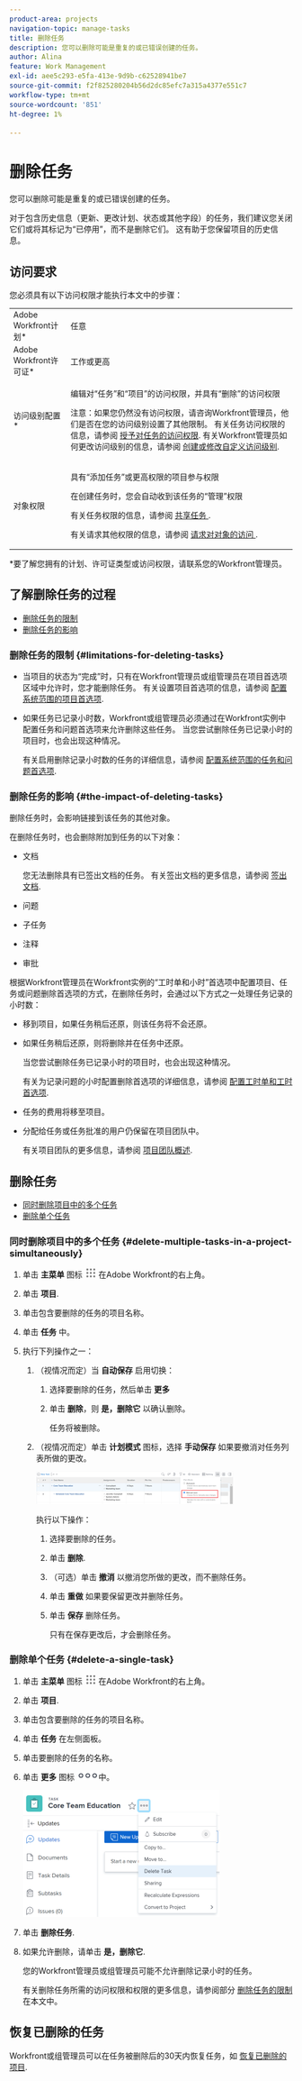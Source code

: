 ```yaml
---
product-area: projects
navigation-topic: manage-tasks
title: 删除任务
description: 您可以删除可能是重复的或已错误创建的任务。
author: Alina
feature: Work Management
exl-id: aee5c293-e5fa-413e-9d9b-c62528941be7
source-git-commit: f2f825280204b56d2dc85efc7a315a4377e551c7
workflow-type: tm+mt
source-wordcount: '851'
ht-degree: 1%

---
```


# 删除任务

您可以删除可能是重复的或已错误创建的任务。

对于包含历史信息（更新、更改计划、状态或其他字段）的任务，我们建议您关闭它们或将其标记为“已停用”，而不是删除它们。 这有助于您保留项目的历史信息。

## 访问要求

您必须具有以下访问权限才能执行本文中的步骤：

<table style="table-layout:auto"> 
 <col> 
 <col> 
 <tbody> 
  <tr> 
   <td role="rowheader">Adobe Workfront计划*</td> 
   <td> <p>任意</p> </td> 
  </tr> 
  <tr> 
   <td role="rowheader">Adobe Workfront许可证*</td> 
   <td> <p>工作或更高</p> </td> 
  </tr> 
  <tr> 
   <td role="rowheader">访问级别配置*</td> 
   <td> <p>编辑对“任务”和“项目”的访问权限，并具有“删除”的访问权限</p> <p>注意：如果您仍然没有访问权限，请咨询Workfront管理员，他们是否在您的访问级别设置了其他限制。 有关任务访问权限的信息，请参阅 <a href="../../../administration-and-setup/add-users/configure-and-grant-access/grant-access-tasks.md" class="MCXref xref">授予对任务的访问权限</a>. 有关Workfront管理员如何更改访问级别的信息，请参阅 <a href="../../../administration-and-setup/add-users/configure-and-grant-access/create-modify-access-levels.md" class="MCXref xref">创建或修改自定义访问级别</a>. </p> </td> 
  </tr> 
  <tr> 
   <td role="rowheader">对象权限</td> 
   <td> <p>具有“添加任务”或更高权限的项目参与权限</p> <p>在创建任务时，您会自动收到该任务的“管理”权限</p> <p> 有关任务权限的信息，请参阅 <a href="../../../workfront-basics/grant-and-request-access-to-objects/share-a-task.md" class="MCXref xref">共享任务 </a>. </p> <p>有关请求其他权限的信息，请参阅 <a href="../../../workfront-basics/grant-and-request-access-to-objects/request-access.md" class="MCXref xref">请求对对象的访问 </a>.</p> </td> 
  </tr> 
 </tbody> 
</table>

&#42;要了解您拥有的计划、许可证类型或访问权限，请联系您的Workfront管理员。

## 了解删除任务的过程

* [删除任务的限制](#limitations-for-deleting-tasks)
* [删除任务的影响](#the-impact-of-deleting-tasks)

### 删除任务的限制  {#limitations-for-deleting-tasks}

* 当项目的状态为“完成”时，只有在Workfront管理员或组管理员在项目首选项区域中允许时，您才能删除任务。 有关设置项目首选项的信息，请参阅 [配置系统范围的项目首选项](../../../administration-and-setup/set-up-workfront/configure-system-defaults/set-project-preferences.md).

* 如果任务已记录小时数，Workfront或组管理员必须通过在Workfront实例中配置任务和问题首选项来允许删除这些任务。 当您尝试删除任务已记录小时的项目时，也会出现这种情况。

   <!--
  (NOTE: the last statement is NWE&nbsp;only; not possible in classic)
  -->

   有关启用删除记录小时数的任务的详细信息，请参阅 [配置系统范围的任务和问题首选项](../../../administration-and-setup/set-up-workfront/configure-system-defaults/set-task-issue-preferences.md).

### 删除任务的影响 {#the-impact-of-deleting-tasks}

删除任务时，会影响链接到该任务的其他对象。

在删除任务时，也会删除附加到任务的以下对象：

* 文档

   您无法删除具有已签出文档的任务。 有关签出文档的更多信息，请参阅 [签出文档](../../../documents/managing-documents/check-out-documents.md).

* 问题
* 子任务
* 注释
* 审批

根据Workfront管理员在Workfront实例的“工时单和小时”首选项中配置项目、任务或问题删除首选项的方式，在删除任务时，会通过以下方式之一处理任务记录的小时数：

* 移到项目，如果任务稍后还原，则该任务将不会还原。
* 如果任务稍后还原，则将删除并在任务中还原。

   当您尝试删除任务已记录小时的项目时，也会出现这种情况。

   <!--
  <MadCap:conditionalText data-mc-conditions="QuicksilverOrClassic.Draft mode">
  (NOTE: this stays NWE; not possible in classic;)
  </MadCap:conditionalText>
  -->

   有关为记录问题的小时配置删除首选项的详细信息，请参阅 [配置工时单和工时首选项](../../../administration-and-setup/set-up-workfront/configure-timesheets-schedules/timesheet-and-hour-preferences.md).

* 任务的费用将移至项目。

* 分配给任务或任务批准的用户仍保留在项目团队中。

   有关项目团队的更多信息，请参阅 [项目团队概述](../../../manage-work/projects/planning-a-project/project-team-overview.md).

## 删除任务

* [同时删除项目中的多个任务](#delete-multiple-tasks-in-a-project-simultaneously)
* [删除单个任务](#delete-a-single-task)

### 同时删除项目中的多个任务  {#delete-multiple-tasks-in-a-project-simultaneously}

1. 单击 **主菜单** 图标 ![](assets/main-menu-icon.png) 在Adobe Workfront的右上角。

1. 单击 **项目**.
1. 单击包含要删除的任务的项目名称。
1. 单击 **任务** 中。
1. 执行下列操作之一：

   1. （视情况而定）当 **自动保存** 启用切换：

      1. 选择要删除的任务，然后单击 **更多**
      1. 单击 **删除**，则 **是，删除它** 以确认删除。

         任务将被删除。
   1. （视情况而定）单击 **计划模式** 图标，选择 **手动保存** 如果要撤消对任务列表所做的更改。

      ![](assets/nwe-autosave-off-manual-highlighted-350x58.png)

      执行以下操作：

      1. 选择要删除的任务。
      1. 单击 **删除**.
      1. （可选）单击 **撤消** 以撤消您所做的更改，而不删除任务。
      1. 单击 **重做** 如果要保留更改并删除任务。
      1. 单击 **保存** 删除任务。

         只有在保存更改后，才会删除任务。


### 删除单个任务 {#delete-a-single-task}

1. 单击 **主菜单** 图标 ![](assets/main-menu-icon.png) 在Adobe Workfront的右上角。

1. 单击 **项目**.
1. 单击包含要删除的任务的项目名称。
1. 单击 **任务** 在左侧面板。
1. 单击要删除的任务的名称。
1. 单击 **更多** 图标 ![](assets/qs-more-menu.png)中。

   ![](assets/delete-tasks-task-level-nwe-350x225.png)

1. 单击 **删除任务**.
1. 如果允许删除，请单击 **是，删除它**.

   您的Workfront管理员或组管理员可能不允许删除记录小时的任务。

   有关删除任务所需的访问权限和权限的更多信息，请参阅部分 [删除任务的限制](#limitations-for-deleting-tasks) 在本文中。

## 恢复已删除的任务

Workfront或组管理员可以在任务被删除后的30天内恢复任务，如 [恢复已删除的项目](../../../administration-and-setup/manage-workfront/manage-deleted-items/restore-deleted-items.md).
